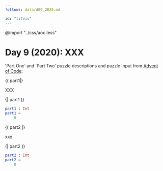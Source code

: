 ```yaml
---
follows: data/d09_2020.md

id: "litvis"
---
```


@import "../css/aoc.less"

# Day 9 (2020): XXX

'Part One' and 'Part Two' puzzle descriptions and puzzle input from [Advent of Code](https://adventofcode.com/2020/day/09):

{( part1|}

XXX

{| part1 )}

```elm {l r}
part1 : Int
part1 =
    0
```

{( part2 |}

xxx

{| part2 )}

```elm {l r}
part2 : Int
part2 =
    0
```

